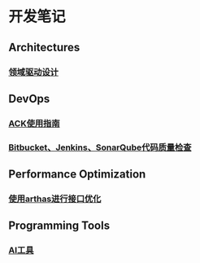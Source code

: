 # 开发笔记

## Architectures

### [领域驱动设计](docs/architecture/Domain-Driven-Architecture/README.md)

## DevOps

### [ACK使用指南](docs/DevOps/ACK-Guidebook/README.md)

### [Bitbucket、Jenkins、SonarQube代码质量检查](docs/DevOps/SonarQube-Multibranch-Analysis/README.md)

## Performance Optimization

### [使用arthas进行接口优化](docs/performance/arthas/README.md)


## Programming Tools

### [AI工具](docs/tools/ai-tools/README.md)